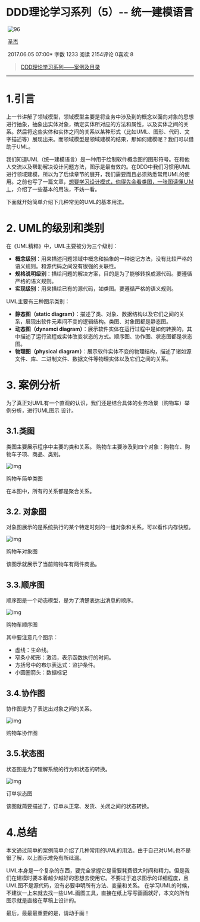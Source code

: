 # DDD理论学习系列（5）-- 统一建模语言

​             ![96](https://upload.jianshu.io/users/upload_avatars/2799767/0b0f3fb5-f8b9-4bf4-ac1d-b94468c2e1c8.jpg?imageMogr2/auto-orient/strip|imageView2/1/w/96/h/96) 

​             [圣杰](https://www.jianshu.com/u/39ec0e6b1844)                          

​                                2017.06.05 07:00*               字数 1233             阅读 2154评论 0喜欢 8

> [DDD理论学习系列——案例及目录](https://www.jianshu.com/p/6e2917551e63)

------

# 1.引言

上一节讲解了领域模型，领域模型主要是将业务中涉及到的概念以面向对象的思想进行抽象，抽象出实体对象，确定实体所对应的方法和属性，以及实体之间的关系。然后将这些实体和实体之间的关系以某种形式（比如UML、图形、代码、文字描述等）展现出来。而领域模型是领域建模的结果，那如何建模呢？我们可以借助于UML。

我们知道UML（统一建模语言）是一种用于绘制软件概念图的图形符号。在和他人交流以及帮助解决设计问题方法，图示是最有效的。在DDD中我们习惯用UML进行领域建模，所以为了后续章节的展开，我们需要而且必须熟悉常用UML的使用。之前也写了一篇文章，[想要学习设计模式，你得先会看类图，一张图读懂ＵＭＬ](https://www.jianshu.com/p/0cd7df8a7789)，介绍了一些基本的用法，不妨一看。

下面就开始简单介绍下几种常见的UML的基本用法。

# 2. UML的级别和类别

在《UML精粹》中，UML主要被分为三个级别：

-  **概念级别**：用来描述问题领域中概念和抽象的一种速记方法，没有比较严格的语义规则。和源代码之间没有很强的关联性。
-  **规格说明级别**：描绘问题的解决方案，目的是为了能够转换成源代码。要遵循严格的语义规则。
-  **实现级别**：用来描绘已有的源代码，如类图。要遵循严格的语义规则。

UML主要有三种图示类别：

-  **静态图（static diagram）**：描述了类、对象、数据结构以及它们之间的关系，展现出软件元素间不变的逻辑结构。类图、对象图都是静态图。
-  **动态图（dynamci diagram）**：展示软件实体在运行过程中是如何转换的，其中描述了运行流程或实体改变状态的方式。顺序图、协作图、状态图都是状态图。
-  **物理图（physical diagram）**：展示软件实体不变的物理结构，描述了诸如源文件、库、二进制文件、数据文件等物理实体以及它们之间的关系。

# 3. 案例分析

为了真正对UML有一个直观的认识，我们还是结合具体的业务场景（购物车）举例分析，进行UML图示 设计。

## 3.1.类图

类图主要展示程序中主要的类和关系。
 购物车主要涉及到四个对象：购物车、购物车子项、商品、类别。



![img](https://upload-images.jianshu.io/upload_images/2799767-95f23444fe65bf75.png?imageMogr2/auto-orient/strip%7CimageView2/2/w/749)

购物车简单类图

在本图中，所有的关系都是聚合关系。

## 3.2. 对象图

对象图展示的是系统执行的某个特定时刻的一组对象和关系，可以看作内存快照。



![img](https://upload-images.jianshu.io/upload_images/2799767-5112756d84153c87.png?imageMogr2/auto-orient/strip%7CimageView2/2/w/941)

购物车对象图

该图示就展示了当前购物车有两件商品。

## 3.3.顺序图

顺序图是一个动态模型，是为了清楚表达出消息的顺序。



![img](https://upload-images.jianshu.io/upload_images/2799767-5ef04b58cacfb9bb.png?imageMogr2/auto-orient/strip%7CimageView2/2/w/1000)

购物车顺序图

其中要注意几个图示：

- 虚线：生命线。
- 窄条小矩形：激活，表示函数执行的时间。
- 方括号中的布尔表达式：监护条件。
- 小圆圈箭头：数据标记

## 3.4.协作图

协作图是为了表达出对象之间的关系。



![img](https://upload-images.jianshu.io/upload_images/2799767-b541b30082cdff19.png?imageMogr2/auto-orient/strip%7CimageView2/2/w/749)

购物车协作图

## 3.5.状态图

状态图是为了理解系统的行为和状态的转换。



![img](https://upload-images.jianshu.io/upload_images/2799767-f292f02a38e3133f.png?imageMogr2/auto-orient/strip%7CimageView2/2/w/1000)

订单状态图

该图就简要描述了，订单从正常、发货、关闭之间的状态转换。

# 4.总结

本文通过简单的案例简单介绍了几种常用的UML的用法。由于自己对UML也不是很了解，以上图示难免有所纰漏。

UML本身是一个复杂的东西，要完全掌握它是需要耗费很大时间和精力。但是我们在建模时要本着越少越好的思想去使用它。不要过于追求图示的详细程度，且UML图不是源代码，没有必要申明所有方法、变量和关系。
 在学习UML的时候，不建议一上来就去找一些UML画图工具，直接在纸上写写画画就好，本文的所有图示就是直接在草稿上设计的。

最后，最最最重要的是，请动手画！

